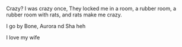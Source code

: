 Crazy? I was crazy once, They locked me in a room, a rubber room, a rubber room with rats, and rats make me crazy.

I go by Bone, Aurora nd Sha heh

I love my wife

<!--
**Folie-a-Deuxx/Folie-a-Deuxx** is a ✨ _special_ ✨ repository because its `README.md` (this file) appears on your GitHub profile.

Here are some ideas to get you started:

- 🔭 I’m currently working on ...
- 🌱 I’m currently learning ...
- 👯 I’m looking to collaborate on ...
- 🤔 I’m looking for help with ...
- 💬 Ask me about ...
- 📫 How to reach me: ...
- 😄 Pronouns: ...
- ⚡ Fun fact: ...
-->
